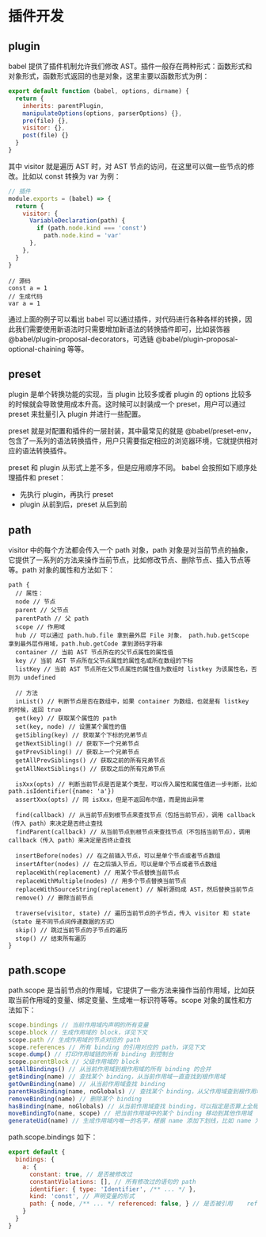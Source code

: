 # 插件开发

## plugin

babel 提供了插件机制允许我们修改 AST。插件一般存在两种形式：函数形式和对象形式，函数形式返回的也是对象，这里主要以函数形式为例：

```js
export default function (babel, options, dirname) {
  return {
    inherits: parentPlugin,
    manipulateOptions(options, parserOptions) {},
    pre(file) {},
    visitor: {},
    post(file) {}
  }
}
```

其中 visitor 就是遍历 AST 时，对 AST 节点的访问，在这里可以做一些节点的修改。比如以 const 转换为 var 为例：

```js
// 插件
module.exports = (babel) => {
  return {
    visitor: {
      VariableDeclaration(path) {
        if (path.node.kind === 'const')
          path.node.kind = 'var'
      },
    },
  }
}
 ```

 ```text
// 源码
const a = 1
// 生成代码
var a = 1
 ```

 通过上面的例子可以看出 babel 可以通过插件，对代码进行各种各样的转换，因此我们需要使用新语法时只需要增加新语法的转换插件即可，比如装饰器 @babel/plugin-proposal-decorators，可选链 @babel/plugin-proposal-optional-chaining 等等。

## preset

plugin 是单个转换功能的实现，当 plugin 比较多或者 plugin 的 options 比较多的时候就会导致使用成本升高。这时候可以封装成一个 preset，用户可以通过 preset 来批量引入 plugin 并进行一些配置。

preset 就是对配置和插件的一层封装，其中最常见的就是 @babel/preset-env， 包含了一系列的语法转换插件，用户只需要指定相应的浏览器环境，它就提供相对应的语法转换插件。

preset 和 plugin 从形式上差不多，但是应用顺序不同。 babel 会按照如下顺序处理插件和 preset：

- 先执行 plugin，再执行 preset
- plugin 从前到后，preset 从后到前

## path

visitor 中的每个方法都会传入一个 path 对象，path 对象是对当前节点的抽象，它提供了一系列的方法来操作当前节点，比如修改节点、删除节点、插入节点等等。path 对象的属性和方法如下：

```text
path {
  // 属性：
  node // 节点
  parent // 父节点
  parentPath // 父 path
  scope // 作用域
  hub // 可以通过 path.hub.file 拿到最外层 File 对象， path.hub.getScope 拿到最外层作用域，path.hub.getCode 拿到源码字符串
  container // 当前 AST 节点所在的父节点属性的属性值
  key // 当前 AST 节点所在父节点属性的属性名或所在数组的下标
  listKey // 当前 AST 节点所在父节点属性的属性值为数组时 listkey 为该属性名，否则为 undefined
  
  // 方法
  inList() // 判断节点是否在数组中，如果 container 为数组，也就是有 listkey 的时候，返回 true
  get(key) // 获取某个属性的 path
  set(key, node) // 设置某个属性的值
  getSibling(key) // 获取某个下标的兄弟节点
  getNextSibling() // 获取下一个兄弟节点
  getPrevSibling() // 获取上一个兄弟节点
  getAllPrevSiblings() // 获取之前的所有兄弟节点
  getAllNextSiblings() // 获取之后的所有兄弟节点

  isXxx(opts) // 判断当前节点是否是某个类型，可以传入属性和属性值进一步判断，比如path.isIdentifier({name: 'a'})
  assertXxx(opts) // 同 isXxx，但是不返回布尔值，而是抛出异常

  find(callback) // 从当前节点到根节点来查找节点（包括当前节点），调用 callback（传入 path）来决定是否终止查找
  findParent(callback) // 从当前节点到根节点来查找节点（不包括当前节点），调用 callback（传入 path）来决定是否终止查找
  
  insertBefore(nodes) // 在之前插入节点，可以是单个节点或者节点数组
  insertAfter(nodes) // 在之后插入节点，可以是单个节点或者节点数组
  replaceWith(replacement) // 用某个节点替换当前节点
  replaceWithMultiple(nodes) // 用多个节点替换当前节点
  replaceWithSourceString(replacement) // 解析源码成 AST，然后替换当前节点
  remove() // 删除当前节点
  
  traverse(visitor, state) // 遍历当前节点的子节点，传入 visitor 和 state（state 是不同节点间传递数据的方式）
  skip() // 跳过当前节点的子节点的遍历
  stop() // 结束所有遍历
}
```

## path.scope

path.scope 是当前节点的作用域，它提供了一些方法来操作当前作用域，比如获取当前作用域的变量、绑定变量、生成唯一标识符等等。scope 对象的属性和方法如下：

```js
scope.bindings // 当前作用域内声明的所有变量
scope.block // 生成作用域的 block，详见下文
scope.path // 生成作用域的节点对应的 path
scope.references // 所有 binding 的引用对应的 path，详见下文
scope.dump() // 打印作用域链的所有 binding 到控制台
scope.parentBlock // 父级作用域的 block
getAllBindings() // 从当前作用域到根作用域的所有 binding 的合并
getBinding(name) // 查找某个 binding，从当前作用域一直查找到根作用域
getOwnBinding(name) // 从当前作用域查找 binding
parentHasBinding(name, noGlobals) // 查找某个 binding，从父作用域查到根作用域，不包括当前作用域。可以通过 noGlobals 参数指定是否算上全局变量（比如console，不需要声明就可用），默认是 false
removeBinding(name) // 删除某个 binding
hasBinding(name, noGlobals) // 从当前作用域查找 binding，可以指定是否算上全局变量，默认是 false
moveBindingTo(name, scope) // 把当前作用域中的某个 binding 移动到其他作用域
generateUid(name) // 生成作用域内唯一的名字，根据 name 添加下划线，比如 name 为 a，会尝试生成 _a，如果被占用就会生成 __a，直到生成没有被使用的名字i
 ```

path.scope.bindings 如下：

```js
export default {
  bindings: {
    a: {
      constant: true, // 是否被修改过
      constantViolations: [], // 所有修改过的语句的 path
      identifier: { type: 'Identifier', /** ... */ },
      kind: 'const', // 声明变量的形式
      path: { node, /** ... */ referenced: false, } // 是否被引用    referencePaths: [], // 引用的语句对应的 path    references: 0, // 引用的数目    scope: {} /** ... */  }
    }
  }
}
```
